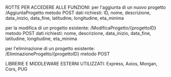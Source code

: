ROTTE PER ACCEDERE ALLE FUNZIONI:
per l'aggiunta di un nuovo progetto
  /AggiuntaProgetto metodo POST
  dati richiesti: 
      ID,
      nome,
      descrizione,
      data_inizio,
      data_fine,
      latitudine,
      longitudine,
      eta_minima


per la modifica di un progetto esistente:
  /ModificaProgetto/{progettoID} metodo POST
  dati richiesti:
      nome,
      descrizione,
      data_inizio,
      data_fine,
      latitudine,
      longitudine,
      eta_minima


per l'eliminazione di un progetto esistente:
    /EliminazioneProgetto/{progettoID} metodo POST



LIBRERIE E MIDDLEWARE ESTERNI UTILIZZATI:
Express, 
Axios,
Morgan,
Cors,
PUG
